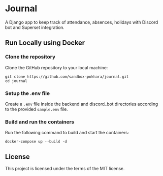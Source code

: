 # Journal

A Django app to keep track of attendance, absences, holidays with Discord bot and Superset integration.

## Run Locally using Docker

### Clone the repository
Clone the GitHub repository to your local machine:
```
git clone https://github.com/sandbox-pokhara/journal.git
cd journal
```

### Setup the .env file
Create a `.env` file inside the backend and discord_bot directories according to the provided `sample.env` file.

### Build and run the containers
Run the following command to build and start the containers:
```
docker-compose up --build -d
```

## License

This project is licensed under the terms of the MIT license.
